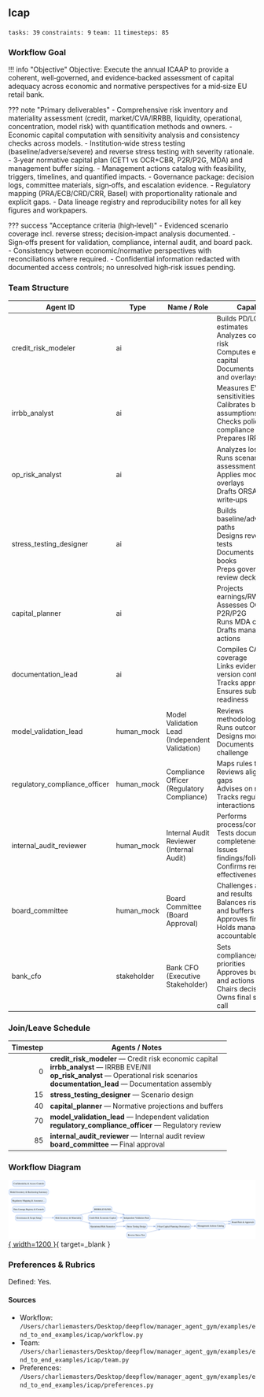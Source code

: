 ## Icap

`tasks: 39` `constraints: 9` `team: 11` `timesteps: 85`

### Workflow Goal

!!! info "Objective"
    Objective: Execute the annual ICAAP to provide a coherent, well‑governed, and evidence‑backed assessment of
                capital adequacy across economic and normative perspectives for a mid‑size EU retail bank.

??? note "Primary deliverables"
    - Comprehensive risk inventory and materiality assessment (credit, market/CVA/IRRBB, liquidity, operational, concentration, model risk) with quantification methods and owners.
    - Economic capital computation with sensitivity analysis and consistency checks across models.
    - Institution‑wide stress testing (baseline/adverse/severe) and reverse stress testing with severity rationale.
    - 3‑year normative capital plan (CET1 vs OCR+CBR, P2R/P2G, MDA) and management buffer sizing.
    - Management actions catalog with feasibility, triggers, timelines, and quantified impacts.
    - Governance package: decision logs, committee materials, sign‑offs, and escalation evidence.
    - Regulatory mapping (PRA/ECB/CRD/CRR, Basel) with proportionality rationale and explicit gaps.
    - Data lineage registry and reproducibility notes for all key figures and workpapers.

??? success "Acceptance criteria (high‑level)"
    - Evidenced scenario coverage incl. reverse stress; decision‑impact analysis documented.
    - Sign‑offs present for validation, compliance, internal audit, and board pack.
    - Consistency between economic/normative perspectives with reconciliations where required.
    - Confidential information redacted with documented access controls; no unresolved high‑risk issues pending.

### Team Structure

| Agent ID | Type | Name / Role | Capabilities |
|---|---|---|---|
| credit_risk_modeler | ai |  | Builds PD/LGD/EAD estimates<br>Analyzes concentration risk<br>Computes economic capital<br>Documents sensitivity and overlays |
| irrbb_analyst | ai |  | Measures EVE/NII sensitivities<br>Calibrates behavioral assumptions<br>Checks policy limit compliance<br>Prepares IRRBB reports |
| op_risk_analyst | ai |  | Analyzes loss data<br>Runs scenario assessments<br>Applies model risk overlays<br>Drafts ORSA/ICAAP write‑ups |
| stress_testing_designer | ai |  | Builds baseline/adverse/severe paths<br>Designs reverse stress tests<br>Documents variable books<br>Preps governance review decks |
| capital_planner | ai |  | Projects earnings/RWAs/CET1<br>Assesses OCR+CBR and P2R/P2G<br>Runs MDA checks<br>Drafts management actions |
| documentation_lead | ai |  | Compiles CAS/risk coverage<br>Links evidence and version control<br>Tracks approvals<br>Ensures submission readiness |
| model_validation_lead | human_mock | Model Validation Lead (Independent Validation) | Reviews methodology/data<br>Runs outcomes analysis<br>Designs monitoring<br>Documents effective challenge |
| regulatory_compliance_officer | human_mock | Compliance Officer (Regulatory Compliance) | Maps rules to controls<br>Reviews alignment and gaps<br>Advises on remediation<br>Tracks regulator interactions |
| internal_audit_reviewer | human_mock | Internal Audit Reviewer (Internal Audit) | Performs process/control audits<br>Tests documentation completeness<br>Issues findings/follow‑ups<br>Confirms remediation effectiveness |
| board_committee | human_mock | Board Committee (Board Approval) | Challenges assumptions and results<br>Balances risk appetite and buffers<br>Approves final decisions<br>Holds management accountable |
| bank_cfo | stakeholder | Bank CFO (Executive Stakeholder) | Sets compliance/time/cost priorities<br>Approves buffer policy and actions<br>Chairs decision forums<br>Owns final submission call |

### Join/Leave Schedule

| Timestep | Agents / Notes |
|---:|---|
| 0 | **credit_risk_modeler** — Credit risk economic capital<br>**irrbb_analyst** — IRRBB EVE/NII<br>**op_risk_analyst** — Operational risk scenarios<br>**documentation_lead** — Documentation assembly |
| 15 | **stress_testing_designer** — Scenario design |
| 40 | **capital_planner** — Normative projections and buffers |
| 70 | **model_validation_lead** — Independent validation<br>**regulatory_compliance_officer** — Regulatory review |
| 85 | **internal_audit_reviewer** — Internal audit review<br>**board_committee** — Final approval |

### Workflow Diagram

[![Workflow DAG](assets/icap.svg){ width=1200 }](assets/icap.svg){ target=_blank }

### Preferences & Rubrics

Defined: Yes.

#### Sources

- Workflow: `/Users/charliemasters/Desktop/deepflow/manager_agent_gym/examples/end_to_end_examples/icap/workflow.py`
- Team: `/Users/charliemasters/Desktop/deepflow/manager_agent_gym/examples/end_to_end_examples/icap/team.py`
- Preferences: `/Users/charliemasters/Desktop/deepflow/manager_agent_gym/examples/end_to_end_examples/icap/preferences.py`

